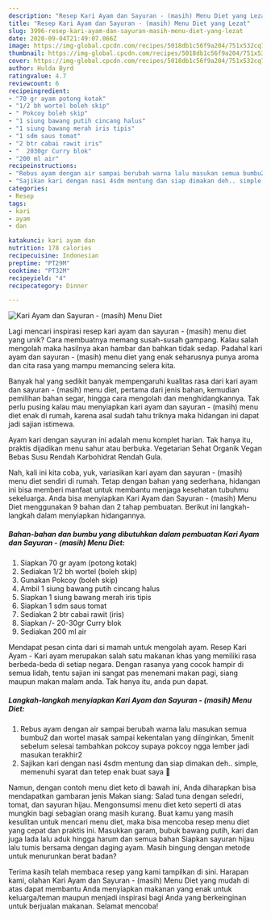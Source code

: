 ```yaml
---
description: "Resep Kari Ayam dan Sayuran - (masih) Menu Diet yang Lezat"
title: "Resep Kari Ayam dan Sayuran - (masih) Menu Diet yang Lezat"
slug: 3996-resep-kari-ayam-dan-sayuran-masih-menu-diet-yang-lezat
date: 2020-09-04T21:49:07.066Z
image: https://img-global.cpcdn.com/recipes/5018db1c56f9a204/751x532cq70/kari-ayam-dan-sayuran-masih-menu-diet-foto-resep-utama.jpg
thumbnail: https://img-global.cpcdn.com/recipes/5018db1c56f9a204/751x532cq70/kari-ayam-dan-sayuran-masih-menu-diet-foto-resep-utama.jpg
cover: https://img-global.cpcdn.com/recipes/5018db1c56f9a204/751x532cq70/kari-ayam-dan-sayuran-masih-menu-diet-foto-resep-utama.jpg
author: Hulda Byrd
ratingvalue: 4.7
reviewcount: 6
recipeingredient:
- "70 gr ayam potong kotak"
- "1/2 bh wortel boleh skip"
- " Pokcoy boleh skip"
- "1 siung bawang putih cincang halus"
- "1 siung bawang merah iris tipis"
- "1 sdm saus tomat"
- "2 btr cabai rawit iris"
- "  2030gr Curry blok"
- "200 ml air"
recipeinstructions:
- "Rebus ayam dengan air sampai berubah warna lalu masukan semua bumbu2 dan wortel masak sampai kekentalan yang diinginkan, 5menit sebelum selesai tambahkan pokcoy supaya pokcoy ngga lember jadi masukan terakhir2"
- "Sajikan kari dengan nasi 4sdm mentung dan siap dimakan deh.. simple, memenuhi syarat dan tetep enak buat saya 💙"
categories:
- Resep
tags:
- kari
- ayam
- dan

katakunci: kari ayam dan 
nutrition: 178 calories
recipecuisine: Indonesian
preptime: "PT29M"
cooktime: "PT32M"
recipeyield: "4"
recipecategory: Dinner

---
```



![Kari Ayam dan Sayuran - (masih) Menu Diet](https://img-global.cpcdn.com/recipes/5018db1c56f9a204/751x532cq70/kari-ayam-dan-sayuran-masih-menu-diet-foto-resep-utama.jpg)

Lagi mencari inspirasi resep kari ayam dan sayuran - (masih) menu diet yang unik? Cara membuatnya memang susah-susah gampang. Kalau salah mengolah maka hasilnya akan hambar dan bahkan tidak sedap. Padahal kari ayam dan sayuran - (masih) menu diet yang enak seharusnya punya aroma dan cita rasa yang mampu memancing selera kita.

Banyak hal yang sedikit banyak mempengaruhi kualitas rasa dari kari ayam dan sayuran - (masih) menu diet, pertama dari jenis bahan, kemudian pemilihan bahan segar, hingga cara mengolah dan menghidangkannya. Tak perlu pusing kalau mau menyiapkan kari ayam dan sayuran - (masih) menu diet enak di rumah, karena asal sudah tahu triknya maka hidangan ini dapat jadi sajian istimewa.

Ayam kari dengan sayuran ini adalah menu komplet harian. Tak hanya itu, praktis dijadikan menu sahur atau berbuka. Vegetarian Sehat Organik Vegan Bebas Susu Rendah Karbohidrat Rendah Gula.


Nah, kali ini kita coba, yuk, variasikan kari ayam dan sayuran - (masih) menu diet sendiri di rumah. Tetap dengan bahan yang sederhana, hidangan ini bisa memberi manfaat untuk membantu menjaga kesehatan tubuhmu sekeluarga. Anda bisa menyiapkan Kari Ayam dan Sayuran - (masih) Menu Diet menggunakan 9 bahan dan 2 tahap pembuatan. Berikut ini langkah-langkah dalam menyiapkan hidangannya.

<!--inarticleads1-->

##### Bahan-bahan dan bumbu yang dibutuhkan dalam pembuatan Kari Ayam dan Sayuran - (masih) Menu Diet:

1. Siapkan 70 gr ayam (potong kotak)
1. Sediakan 1/2 bh wortel (boleh skip)
1. Gunakan  Pokcoy (boleh skip)
1. Ambil 1 siung bawang putih cincang halus
1. Siapkan 1 siung bawang merah iris tipis
1. Siapkan 1 sdm saus tomat
1. Sediakan 2 btr cabai rawit (iris)
1. Siapkan  /- 20-30gr Curry blok
1. Sediakan 200 ml air


Mendapat pesan cinta dari si mamah untuk mengolah ayam. Resep Kari Ayam - Kari ayam merupakan salah satu makanan khas yang memiliki rasa berbeda-beda di setiap negara. Dengan rasanya yang cocok hampir di semua lidah, tentu sajian ini sangat pas menemani makan pagi, siang maupun makan malam anda. Tak hanya itu, anda pun dapat. 

<!--inarticleads2-->

##### Langkah-langkah menyiapkan Kari Ayam dan Sayuran - (masih) Menu Diet:

1. Rebus ayam dengan air sampai berubah warna lalu masukan semua bumbu2 dan wortel masak sampai kekentalan yang diinginkan, 5menit sebelum selesai tambahkan pokcoy supaya pokcoy ngga lember jadi masukan terakhir2
1. Sajikan kari dengan nasi 4sdm mentung dan siap dimakan deh.. simple, memenuhi syarat dan tetep enak buat saya 💙


Namun, dengan contoh menu diet keto di bawah ini, Anda diharapkan bisa mendapatkan gambaran jenis Makan siang: Salad tuna dengan seledri, tomat, dan sayuran hijau. Mengonsumsi menu diet keto seperti di atas mungkin bagi sebagian orang masih kurang. Buat kamu yang masih kesulitan untuk mencari menu diet, maka bisa mencoba resep menu diet yang cepat dan praktis ini. Masukkan garam, bubuk bawang putih, kari dan juga lada lalu aduk hingga harum dan semua bahan Siapkan sayuran hijau lalu tumis bersama dengan daging ayam. Masih bingung dengan metode untuk menurunkan berat badan? 

Terima kasih telah membaca resep yang kami tampilkan di sini. Harapan kami, olahan Kari Ayam dan Sayuran - (masih) Menu Diet yang mudah di atas dapat membantu Anda menyiapkan makanan yang enak untuk keluarga/teman maupun menjadi inspirasi bagi Anda yang berkeinginan untuk berjualan makanan. Selamat mencoba!
